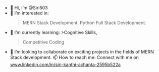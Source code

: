   - 👋 Hi, I’m @Siri503
  -  👀 I’m interested in:
        >MERN Stack Development,
        >Python Full Stack Development.
  - 🌱 I’m currently learning:
        >Cognitive Skills,
       > Competitive Coding
  - 💼 I’m looking to collaborate on exciting projects in the fields of MERN Stack development.
    📫 How to reach me: Connect with me on www.linkedin.com/in/siri-kanthi-achanta-2595b522a
<!---
Siri503/Siri503 is a ✨ special ✨ repository because its `README.md` (this file) appears on your GitHub profile.
You can click the Preview link to take a look at your changes.
--->
